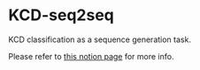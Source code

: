 # KCD-seq2seq
KCD classification as a sequence generation task.

Please refer to [this notion page](https://branched-column-f31.notion.site/ICD-Prediction-as-a-Sequence-Generation-Task-b1cf80e245de46ccbafd52ac3a081ba4) for more info.
